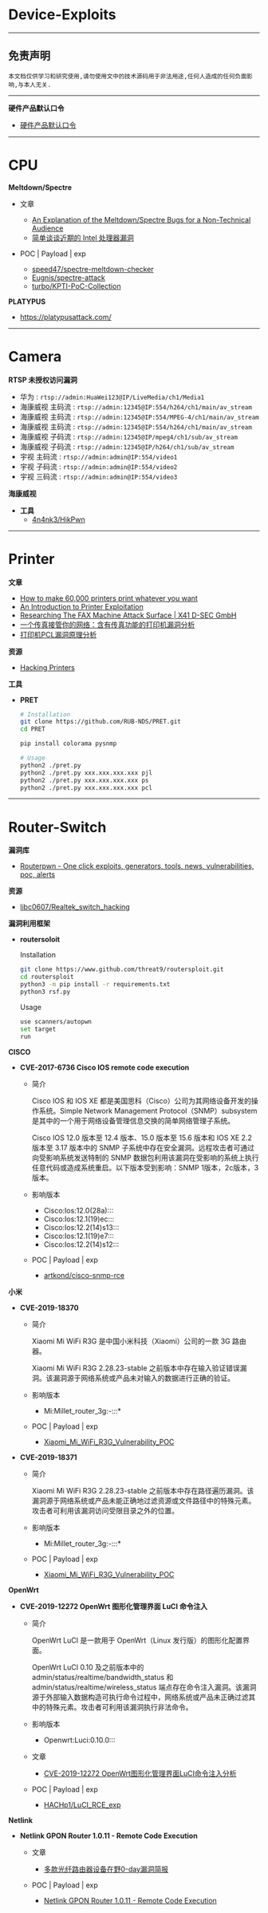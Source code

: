 # Device-Exploits

---

## 免责声明

`本文档仅供学习和研究使用,请勿使用文中的技术源码用于非法用途,任何人造成的任何负面影响,与本人无关.`

---

**硬件产品默认口令**
- [硬件产品默认口令](http://www.r4v3zn.com/spear-framework/#/default-pwd/hardware-products)

---

# CPU

**Meltdown/Spectre**
- 文章
    - [An Explanation of the Meltdown/Spectre Bugs for a Non-Technical Audience](https://blog.cloudflare.com/meltdown-spectre-non-technical/)
    - [简单谈谈近期的 Intel 处理器漏洞](https://bbs.kafan.cn/thread-2112818-1-1.html)

- POC | Payload | exp
    - [speed47/spectre-meltdown-checker](https://github.com/speed47/spectre-meltdown-checker)
    - [Eugnis/spectre-attack](https://github.com/Eugnis/spectre-attack)
    - [turbo/KPTI-PoC-Collection](https://github.com/turbo/KPTI-PoC-Collection)

**PLATYPUS**
- https://platypusattack.com/

---

# Camera

**RTSP 未授权访问漏洞**
- 华为 : `rtsp://admin:HuaWei123@IP/LiveMedia/ch1/Media1`
- 海康威视 主码流 : `rtsp://admin:12345@IP:554/h264/ch1/main/av_stream`
- 海康威视 主码流 : `rtsp://admin:12345@IP:554/MPEG-4/ch1/main/av_stream`
- 海康威视 主码流 : `rtsp://admin:12345@IP:554/h264/ch1/main/av_stream`
- 海康威视 子码流 : `rtsp://admin:12345@IP/mpeg4/ch1/sub/av_stream`
- 海康威视 子码流 : `rtsp://admin:12345@IP/h264/ch1/sub/av_stream`
- 宇视 主码流 : `rtsp://admin:admin@IP:554/video1`
- 宇视 子码流 : `rtsp://admin:admin@IP:554/video2`
- 宇视 三码流 : `rtsp://admin:admin@IP:554/video3`

**海康威视**
- **工具**
    - [4n4nk3/HikPwn](https://github.com/4n4nk3/HikPwn)

---

# Printer

**文章**
- [How to make 60,000 printers print whatever you want](https://kur0sec.org/print)
- [An Introduction to Printer Exploitation](https://0x00sec.org/t/an-introduction-to-printer-exploitation/3565)
- [Researching The FAX Machine Attack Surface | X41 D-SEC GmbH](https://www.x41-dsec.de/lab/blog/fax/)
- [一个传真接管你的网络：含有传真功能的打印机漏洞分析](https://xz.aliyun.com/t/2573)
- [打印机PCL漏洞原理分析](https://www.cnblogs.com/anka9080/p/5235622.html)

**资源**
- [Hacking Printers](http://hacking-printers.net/wiki/index.php/Main_Page)

**工具**
- **PRET**
    ```bash
    # Installation
    git clone https://github.com/RUB-NDS/PRET.git
    cd PRET

    pip install colorama pysnmp

    # Usage
    python2 ./pret.py
    python2 ./pret.py xxx.xxx.xxx.xxx pjl
    python2 ./pret.py xxx.xxx.xxx.xxx ps
    python2 ./pret.py xxx.xxx.xxx.xxx pcl
    ```

---

# Router-Switch

**漏洞库**
- [Routerpwn - One click exploits, generators, tools, news, vulnerabilities, poc, alerts](http://routerpwn.com/)

**资源**
- [libc0607/Realtek_switch_hacking](https://github.com/libc0607/Realtek_switch_hacking)

**漏洞利用框架**
- **routersoloit**

    Installation
    ```bash
    git clone https://www.github.com/threat9/routersploit.git
    cd routersploit
    python3 -m pip install -r requirements.txt
    python3 rsf.py
    ```

    Usage
    ```bash
    use scanners/autopwn
    set target
    run
    ```

**CISCO**
- **CVE-2017-6736 Cisco IOS remote code execution**
    - 简介

        Cisco IOS 和 IOS XE 都是美国思科（Cisco）公司为其网络设备开发的操作系统。Simple Network Management Protocol（SNMP）subsystem 是其中的一个用于网络设备管理信息交换的简单网络管理子系统。

        Cisco IOS 12.0 版本至 12.4 版本、15.0 版本至 15.6 版本和 IOS XE 2.2 版本至 3.17 版本中的 SNMP 子系统中存在安全漏洞。远程攻击者可通过向受影响系统发送特制的 SNMP 数据包利用该漏洞在受影响的系统上执行任意代码或造成系统重启。以下版本受到影响：SNMP 1版本，2c版本，3版本。

    - 影响版本
        - Cisco:Ios:12.0(28a):::
        - Cisco:Ios:12.1(19)ec:::
        - Cisco:Ios:12.2(14)s13:::
        - Cisco:Ios:12.1(19)e7:::
        - Cisco:Ios:12.2(14)s12:::

    - POC | Payload | exp
        - [artkond/cisco-snmp-rce](https://github.com/artkond/cisco-snmp-rce)

**小米**
- **CVE-2019-18370**
    - 简介

        Xiaomi Mi WiFi R3G 是中国小米科技（Xiaomi）公司的一款 3G 路由器。

        Xiaomi Mi WiFi R3G 2.28.23-stable 之前版本中存在输入验证错误漏洞。该漏洞源于网络系统或产品未对输入的数据进行正确的验证。

    - 影响版本
        -  Mi:Millet_router_3g:-:*:*:*

    - POC | Payload | exp
        - [Xiaomi_Mi_WiFi_R3G_Vulnerability_POC](https://github.com/UltramanGaia/Xiaomi_Mi_WiFi_R3G_Vulnerability_POC)

- **CVE-2019-18371**
    - 简介

        Xiaomi Mi WiFi R3G 2.28.23-stable 之前版本中存在路径遍历漏洞。该漏洞源于网络系统或产品未能正确地过滤资源或文件路径中的特殊元素。攻击者可利用该漏洞访问受限目录之外的位置。

    - 影响版本
        -  Mi:Millet_router_3g:-:*:*:*

    - POC | Payload | exp
        - [Xiaomi_Mi_WiFi_R3G_Vulnerability_POC](https://github.com/UltramanGaia/Xiaomi_Mi_WiFi_R3G_Vulnerability_POC)

**OpenWrt**
- **CVE-2019-12272 OpenWrt 图形化管理界面 LuCI 命令注入**
    - 简介

        OpenWrt LuCI 是一款用于 OpenWrt（Linux 发行版）的图形化配置界面。

        OpenWrt LuCI 0.10 及之前版本中的 admin/status/realtime/bandwidth_status 和 admin/status/realtime/wireless_status 端点存在命令注入漏洞。该漏洞源于外部输入数据构造可执行命令过程中，网络系统或产品未正确过滤其中的特殊元素。攻击者可利用该漏洞执行非法命令。

    - 影响版本
        - Openwrt:Luci:0.10.0:::

    - 文章
        - [CVE-2019-12272 OpenWrt图形化管理界面LuCI命令注入分析](https://hachp1.github.io/posts/Web%E5%AE%89%E5%85%A8/20190710-lucirce.html)

    - POC | Payload | exp
        - [HACHp1/LuCI_RCE_exp](https://github.com/HACHp1/LuCI_RCE_exp)

**Netlink**
- **Netlink GPON Router 1.0.11 - Remote Code Execution**
    - 文章
        - [多款光纤路由器设备在野0-day漏洞简报](https://blog.netlab.360.com/multiple-fiber-routers-are-being-compromised-by-botnets-using-0-day/)

    - POC | Payload | exp
        - [Netlink GPON Router 1.0.11 - Remote Code Execution](https://www.exploit-db.com/exploits/48225)
